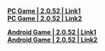 **[PC Game | 2.0.52 | Link1](https://autopatchcn.bhsr.com/client/beta/20240223135420_DWECh1eaL9FShDce/StarRail_2.0.52.zip)**   
**[PC Game | 2.0.52 | Link2](https://bhrpg-prod.oss-accelerate.aliyuncs.com/client/beta/20240223135420_DWECh1eaL9FShDce/StarRail_2.0.52.zip)**

**[Android Game | 2.0.52 | Link1](https://autopatchcn.bhsr.com/client/beta/20240223135502_vziUhvsJmFXuRwaP/StarRail_2.0.52.apk)**   
**[Android Game | 2.0.52 | Link2](https://bhrpg-prod.oss-accelerate.aliyuncs.com/client/beta/20240223135502_vziUhvsJmFXuRwaP/StarRail_2.0.52.apk)**